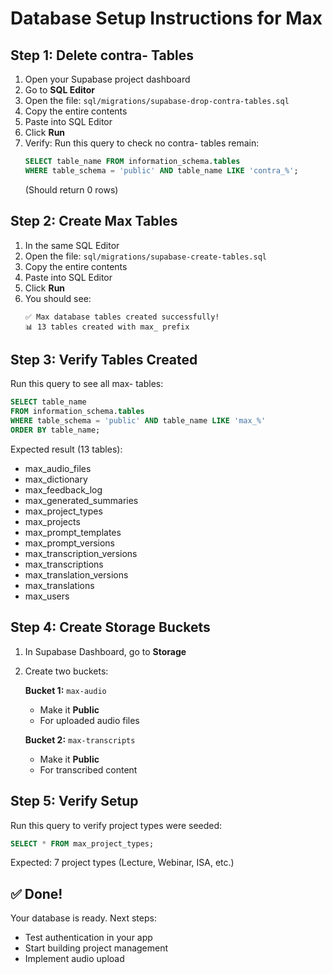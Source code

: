 # Database Setup Instructions for Max

## Step 1: Delete contra- Tables

1. Open your Supabase project dashboard
2. Go to **SQL Editor**
3. Open the file: `sql/migrations/supabase-drop-contra-tables.sql`
4. Copy the entire contents
5. Paste into SQL Editor
6. Click **Run**
7. Verify: Run this query to check no contra- tables remain:
   ```sql
   SELECT table_name FROM information_schema.tables 
   WHERE table_schema = 'public' AND table_name LIKE 'contra_%';
   ```
   (Should return 0 rows)

## Step 2: Create Max Tables

1. In the same SQL Editor
2. Open the file: `sql/migrations/supabase-create-tables.sql`
3. Copy the entire contents
4. Paste into SQL Editor
5. Click **Run**
6. You should see:
   ```
   ✅ Max database tables created successfully!
   📊 13 tables created with max_ prefix
   ```

## Step 3: Verify Tables Created

Run this query to see all max- tables:

```sql
SELECT table_name 
FROM information_schema.tables 
WHERE table_schema = 'public' AND table_name LIKE 'max_%'
ORDER BY table_name;
```

Expected result (13 tables):
- max_audio_files
- max_dictionary
- max_feedback_log
- max_generated_summaries
- max_project_types
- max_projects
- max_prompt_templates
- max_prompt_versions
- max_transcription_versions
- max_transcriptions
- max_translation_versions
- max_translations
- max_users

## Step 4: Create Storage Buckets

1. In Supabase Dashboard, go to **Storage**
2. Create two buckets:

   **Bucket 1:** `max-audio`
   - Make it **Public**
   - For uploaded audio files

   **Bucket 2:** `max-transcripts`
   - Make it **Public**
   - For transcribed content

## Step 5: Verify Setup

Run this query to verify project types were seeded:

```sql
SELECT * FROM max_project_types;
```

Expected: 7 project types (Lecture, Webinar, ISA, etc.)

## ✅ Done!

Your database is ready. Next steps:
- Test authentication in your app
- Start building project management
- Implement audio upload

